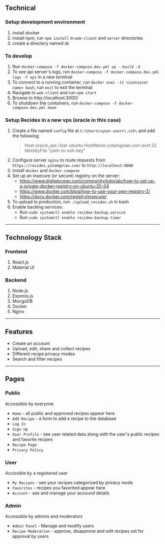 ## Technical
### Setup development environment
1. install docker
2. install npm, run `npm install` in `web-client` and `server` directories
3. create a directory named `db`

### To develop
1. Run `docker-compose -f docker-compose.dev.yml up --build -d`
2. To see api server's logs, run `docker-compose -f docker-compose.dev.yml logs -f api` in a new terminal
3. To connect to a running container, run `docker exec -it <container name> bash`, run `exit` to exit the terminal
4. Navigate to `web-client` and run `npm start`
5. Browse to http://localhost:3000/
6. To shutdown the containers, run `docker-compose -f docker-compose.dev.yml down`

### Setup Recidex in a new vps (oracle in this case)
1. Create a file named `config` file at `C:\Users\<your-user>\.ssh\` and add the following: 
   >Host oracle_vps
   User ubuntu
   HostName yotamgolan.com
   port 22
   IdentityFile "path-to-ssh-key"
2. Configure server `nginx` to route requests from `https://recidex.yotamgolan.com/` to `http://localhost:8080`
3. Install `docker` and `docker-compose`
4. Set up an insecure (or secure) registry on the server:
   * https://www.digitalocean.com/community/tutorials/how-to-set-up-a-private-docker-registry-on-ubuntu-20-04
   * https://www.docker.com/blog/how-to-use-your-own-registry-2/
   * https://docs.docker.com/registry/insecure/
5. To upload to production, run `./upload_recidex.sh` in bash
6. Enable backing services:
   * Run `sudo systemctl enable recidex-backup.service`
   * Run `sudo systemctl enable recidex-backup.timer`
---
## Technology Stack

### Frontend
1. React.js
2. Material UI
   
### Backend
1. Node.js
2. Express.js 
3. MongoDB
4. Docker
5. Nginx
---
## Features
* Create an account
* Upload, edit, share and collect recipes
* Different recipe privacy modes
* Search and filter recipes
---
## Pages
### Public
Accessible by everyone
* `Home` - all public and approved recipes appear here
* `Add Recipe` - a form to add a recipe to the database
* `Log In`
* `Sign Up`
* `User Profile` - see user related data along with the user's public recipes and favorite recipes
* `Recipe Page`
* `Privacy Policy`
### User
Accissible by a registered user
* `My Recipes` - see your recipes categorized by privacy mode 
* `Favorites` - recipes you favorited appear here
* `Account` - see and manage your accound details
### Admin
Accessible by admins and moderators
* `Admin Panel` - Manage and modify users
* `Recipe Moderation` - approve, disapprove and edit recipes set for approval by users